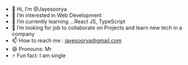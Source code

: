 - 👋 Hi, I’m @Jayesoorya
- 👀 I’m interested in Web Development
- 🌱 I’m currently learning ...React JS, TypeScript
- 💞️ I’m looking for job to collaborate on Projects  and learn new tech in a company
- 📫 How to reach me : jayesoorya@gmail.com
- 😄 Pronouns: Mr
- ⚡ Fun fact: I am single

<!---
Jayesoorya/Jayesoorya is a ✨ special ✨ repository because its `README.md` (this file) appears on your GitHub profile.
You can click the Preview link to take a look at your changes.
--->
